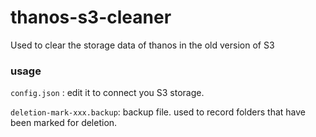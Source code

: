 # thanos-s3-cleaner
Used to clear the storage data of thanos in the old version of S3

### usage

`config.json` : edit it to connect you S3 storage.

`deletion-mark-xxx.backup`: backup file. used to record folders that have been marked for deletion.


